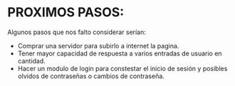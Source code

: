  # PROXIMOS PASOS:

 Algunos pasos que nos falto considerar serían:

 * Comprar una servidor para subirlo a internet la pagina.
 * Tener mayor capacidad de respuesta a varios entradas de usuario en cantidad.
 * Hacer un modulo de login para constestar el inicio de sesión y posibles olvidos de contraseñas o cambios de contraseña.
